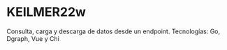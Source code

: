 # KEILMER22w
Consulta, carga y descarga de datos desde un endpoint. Tecnologías: Go, Dgraph, Vue y Chi
